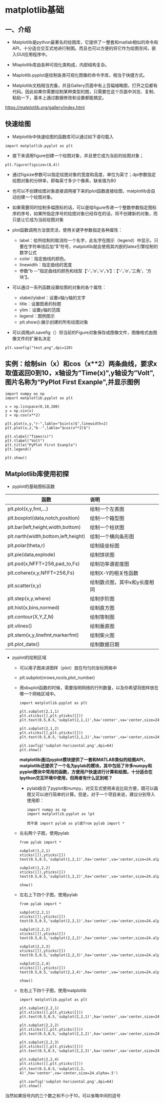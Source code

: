 # matplotlib基础

## 一、介绍

- Matplotlib是python最著名的绘图库，它提供了一整套和matlab相似的命令和API，十分适合交互式地进行制图。而且也可以方便的将它作为绘图空间，嵌入GUI应用程序中。

- Mtaplotlib库由各种可视化类构成，内部结构复杂。

- Maplotlib.pyplot是绘制各类可视化图像的命令字库，相当于快捷方式。

- Matplotlib文档相当完备，并且Gallery页面中有上百幅缩略图，打开之后都有代码。因此如果你需要绘制某种类型的图，只需要在这个页面中浏览、复制、粘贴一下，基本上通过数据修改和设置都能搞定。

https://matplotlib.org/gallery/index.html

## 快速绘图

- Matplotlib中快速绘图的函数库可以通过如下语句载入

```
import matplotlib.pyplot as plt
```

- 接下来调用figure创建一个绘图对象，并且使它成为当前的绘图对象；

```
plt.figure(figsize=(8,4))
```

- 通过figsize参数可以指定绘图对象的宽度和高度，单位为英寸；dpi参数指定绘图对象的分辨率，即每英寸多少个像素，缺省值为80
- 也可以不创建绘图对象直接调用接下来的plot函数直接绘图，matplotlib会自动创建一个绘图对象。
- 如果需要同时绘制多幅图标的话，可以是给figure传递一个整数参数指定图标序的序号，如果所指定序号的绘图对象已经存在的话，将不创建新的对象，而只是让它成为当前绘图对象
- plot函数调用方法很灵活，使用关键字参数指定各种属性：
  - label：给所绘制的取消险一个名字，此名字在图示（legend）中显示。只要在字符串钱后加“$“符号，matplotlib就会使用其内嵌的latex引擎绘制的数学公式
  - color：指定曲线的颜色。
  - linewidth：指定曲线的宽度
  - 参数“b --”指定曲线的颜色和线型【’-‘，’o‘，’v‘，’s‘】：【’-‘，’o‘，’三角‘，‘方块’】。

- 可以通过一系列函数设置绘图的对象的各个属性：

  - xlabel/ylabel：设置x轴/y轴的文字
  - title：设置图表的标题
  - ylim：设置y轴的范围
  - legend：图例图示
  - plt.show():展示创建的所有绘图对象

-   可以调用plt.savefig（）将当前的Figure对象保存成图像文件，图像格式由图像文件的扩展名决定

  ```
  plt.savefig("test.png",dpi=120)
  ```

## 实例：绘制sin（x）和cos（x**2）两条曲线，要求x取值返回0到10，x轴设为“Time(x)",y轴设为”Volt",图片名称为“PyPlot First Exanple",并显示图例

```
import numpy as np
import matplotlib.pyplot as plt

x = np.linspace(0,10,100)
y = np.sin(x)
z = np.cos(x**2)

plt.plot(x,y,"r-",lable="$sin(x)$",linewidth=2)
plt.plot(x,z,"b--",lable="$cos(x**2)$")

plt.xlabel("Times(s)")
plt.tlabel("Volt")
plt.title("PyPlot First Exanple")
plt.legend()

plt.show()
```

## Matplotlib库使用初探

- pyplot的基础图标函数

| 函数                                | 说明                         |
| ----------------------------------- | :--------------------------- |
| plt.plot(x,y,fmt,...)               | 绘制一个左表图               |
| plt.boxplot(data,notch,position)    | 绘制一个箱型图               |
| plt.bar(left,height,width,bottom)   | 绘制一个柱状图               |
| plt.narth(width,bottom,left,height) | 绘制一个横向条形图           |
| plt.polar(theta,r)                  | 绘制级坐标图                 |
| plt.pie(data,explode)               | 绘制饼状图                   |
| plt.psd(x,NFFT=256,pad_to,Fs)       | 绘制功率谱密度图             |
| plt.cohere(x,y,NFFT=256,Fs)         | 绘制X-Y的相关性函数          |
| plt.scatter(x,y)                    | 绘制散点图，其中x和y长度相同 |
| plt.step(x,y,where)                 | 绘制步阶图                   |
| plt.hist(x,bins,normed)             | 绘制直方图                   |
| plt.contour(X,Y,Z,N)                | 绘制等制图                   |
| plt.vlines()                        | 绘制垂直图                   |
| plt.stem(x,y,linefmt,markerfmt)     | 绘制柴火图                   |
| plt.plot_date()                     | 绘制数据日期                 |

- pyplot的绘制区域

  - 可以用子图来讲图样（plot）放在均匀的坐标网格中

  - plt.subplot(nrows,ncols,plot_number)

  - 用sbuplot函数的时候，需要指明网络的行列数量，以及你希望将图样放在哪一个网格区域中。

    ```
    import matplotlib.pyplot as plt
    
    plt.subplot(2,1,1)
    plt.xticks([],plt.ytivks([]))
    plt.text(0.5,0.5,'subplot(2,1,1)',ha='center',va='center,size=24.alpha=.5')
    
    plt.subplot(2,1,2)
    plt.xticks([],plt.yticks([]))
    plt.text(0.5,0.5,'subplot(2,1,2)',ha='center',va='center,size=24.alpha=.5')
    
    plt.savfig('subplot-horizontal.png',dpi=64)
    plt.show()
    ```

    **matplotlib通过pyplot模块提供了一套和MATLAB类似的绘图API，matplotlib还提供了一个名为pylab的模块，其中包括了许多numpy和pyplot模块中常用的函数，方便用户快速进行计算和绘图，十分适合在Ipython交互环境中使用，但两者有什么区别呢？**

    - pylab结合了pyplot和numpy，对交互式使用来说比较方便，既可以画图又可以进行简单的计算。但是，对于一个项目来说，建议分别导入使用即：

      ```
      import numpy as np
      import matplotlib.pyplot as lpt
      
      而不是 import pylab as pl或from pylab import *
      ```

  - 左右两个子图，使用pylab

    ```
    from pylab import *
    
    subplot(1,2,1)
    xticks([]),yticks([])
    text(0.5,0.5,'subplot(1,2,1)',ha='center',va='center,size=24.alpha=.5')
    
    subplot(1,2,2)
    xticks([]),yticks([])
    text(0.5,0.5,'subplot(1,2,2)',ha='center',va='center,size=24.alpha=.5')
    
    show()
    ```

  - 左右上下四个子图，使用pylab

    ```
    from pylab import *
    
    subplot(2,2,1)
    xticks([]),yticks([])
    text(0.5,0.5,'subplot(2,2,1)',ha='center',va='center,size=24.alpha=.5')
    
    subplot(2,2,2)
    xticks([]),yticks([])
    text(0.5,0.5,'subplot(2,2,2)',ha='center',va='center,size=24.alpha=.5')
    
    subplot(2,2,3)
    xticks([]),yticks([])
    text(0.5,0.5,'subplot(2,2,3)',ha='center',va='center,size=24.alpha=.5')
    
    subplot(2,2,4)
    xticks([]),yticks([])
    text(0.5,0.5,'subplot(2,2,4)',ha='center',va='center,size=24.alpha=.5')
    
    show()
    ```

  - 左右上下四个子图，使用matplotlib

    ```
    import matplotlib.pyplot as plt
    
    plt.subplot(2,2,1)
    plt.xticks([],plt.ytivks([]))
    plt.text(0.5,0.5,'subplot(2,2,1)',ha='center',va='center,size=24.alpha=.5')
    
    plt.subplot(2,2,2)
    plt.xticks([],plt.yticks([]))
    plt.text(0.5,0.5,'subplot(2,2,2)',ha='center',va='center,size=24.alpha=.5')
    
    plt.subplot(2,2,3)
    plt.xticks([],plt.ytivks([]))
    plt.text(0.5,0.5,'subplot(2,2,3)',ha='center',va='center,size=24.alpha=.5')
    
    plt.subplot(2,2,4)
    plt.xticks([],plt.yticks([]))
    plt.text(0.5,0.5,'subplot(2,2，4)',ha='center',va='center,size=24.alpha=.5')
    
    plt.savfig('subplot-horizontal.png',dpi=64)
    plt.show()
    ```

当然如果括号内的三个数之和不小于10，可以省略中间的逗号
